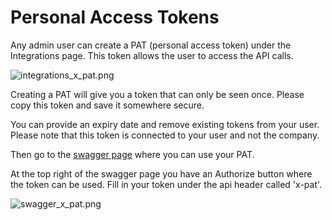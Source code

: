 # Personal Access Tokens

Any admin user can create a PAT (personal access token) under the Integrations page. This token allows the user to access the API calls.

![integrations_x_pat.png](/integrations_x_pat.png)

Creating a PAT will give you a token that can only be seen once. Please copy this token and save it somewhere secure.

You can provide an expiry date and remove existing tokens from your user. Please note that this token is connected to your user and not the company.

Then go to the [swagger page](https://sase.jimber.io/docs) where you can use your PAT.

At the top right of the swagger page you have an Authorize button where the token can be used. Fill in your token under the api header called 'x-pat'.

![swagger_x_pat.png](/swagger_x_pat.png)




